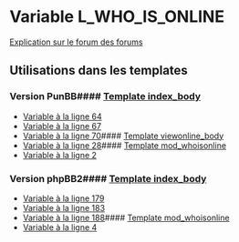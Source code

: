 # Variable L_WHO_IS_ONLINE
[Explication sur le forum des forums](http://forum.forumactif.com/t294113-listing-des-variables#L_WHO_IS_ONLINE)
## Utilisations dans les templates
### Version PunBB#### [Template index_body](punbb/index_body.md)
* [Variable à la ligne 64](../punbb/index_body.tpl#L64)
* [Variable à la ligne 67](../punbb/index_body.tpl#L67)
* [Variable à la ligne 70](../punbb/index_body.tpl#L70)#### [Template viewonline_body](punbb/viewonline_body.md)
* [Variable à la ligne 28](../punbb/viewonline_body.tpl#L28)#### [Template mod_whoisonline](punbb/mod_whoisonline.md)
* [Variable à la ligne 2](../punbb/mod_whoisonline.tpl#L2)
### Version phpBB2#### [Template index_body](subsilver/index_body.md)
* [Variable à la ligne 179](../subsilver/index_body.tpl#L179)
* [Variable à la ligne 183](../subsilver/index_body.tpl#L183)
* [Variable à la ligne 188](../subsilver/index_body.tpl#L188)#### [Template mod_whoisonline](subsilver/mod_whoisonline.md)
* [Variable à la ligne 4](../subsilver/mod_whoisonline.tpl#L4)
